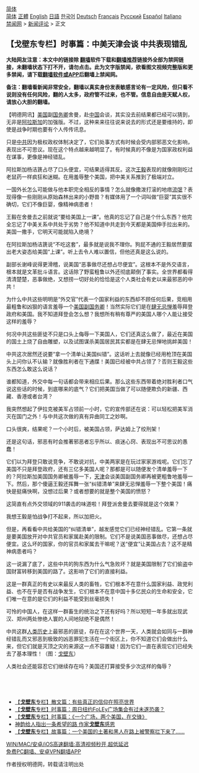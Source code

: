  <!-- 面包屑导航 --> <div class="breadcrumb"><!-- GTranslate: https://gtranslate.io/ -->  <div class="switcher notranslate">  <div class="selected">  <a href="#" onclick="return false;"> 简体</a>  </div>  <div class="option">  <a href="https://www.bannedbook.org" onclick="doGTranslate('zh-CN|zh-CN');jQuery('div.switcher div.selected a').html(jQuery(this).html());return false;" title="简体中文" class="nturl selected"> 简体</a>  <a href="https://www.bannedbook.org/zh-tw/" onclick="doGTranslate('zh-CN|zh-TW');jQuery('div.switcher div.selected a').html(jQuery(this).html());return false;" title="繁體中文" class="nturl"> 正體</a>  <a href="https://www.bannedbook.org/en/" onclick="doGTranslate('zh-CN|en');jQuery('div.switcher div.selected a').html(jQuery(this).html());return false;" title="English" class="nturl"> English</a>  <a href="https://www.bannedbook.org/ja/" onclick="doGTranslate('zh-CN|ja');jQuery('div.switcher div.selected a').html(jQuery(this).html());return false;" title="日本語" class="nturl"> 日語</a>  <a href="https://www.bannedbook.org/ko/" onclick="doGTranslate('zh-CN|ko');jQuery('div.switcher div.selected a').html(jQuery(this).html());return false;" title="한국어" class="nturl"> 한국어</a>  <a href="https://www.bannedbook.org/de/" onclick="doGTranslate('zh-CN|de');jQuery('div.switcher div.selected a').html(jQuery(this).html());return false;" title="Deutsch" class="nturl"> Deutsch</a>  <a href="https://www.bannedbook.org/fr/" onclick="doGTranslate('zh-CN|fr');jQuery('div.switcher div.selected a').html(jQuery(this).html());return false;" title="Français" class="nturl"> Français</a>  <a href="https://www.bannedbook.org/ru/" onclick="doGTranslate('zh-CN|ru');jQuery('div.switcher div.selected a').html(jQuery(this).html());return false;" title="Русский" class="nturl"> Русский</a>  <a href="https://www.bannedbook.org/es/" onclick="doGTranslate('zh-CN|es');jQuery('div.switcher div.selected a').html(jQuery(this).html());return false;" title="Español" class="nturl"> Español</a>  <a href="https://www.bannedbook.org/it/" onclick="doGTranslate('zh-CN|it');jQuery('div.switcher div.selected a').html(jQuery(this).html());return false;" title="Italiano" class="nturl"> Italiano</a>  </div>  </div>      <div class='breadcrumb-sub'><!-- Breadcrumb NavXT 6.3.0 --> <a href="https://www.bannedbook.org/" class="home">禁闻网</a> &gt; <a href="https://www.bannedbook.org/bnews/comments/" class="category">新闻评论</a> &gt; 正文</div></div><h2>【戈壁东专栏】时事篇：中美天津会谈 中共表现错乱</h2> <p class="notice"><b>大陆网友注意：本文中的链接除 <a href="https://github.com/bannedbook/fanqiang" >翻墙</a>软件下载和<a href="https://github.com/killgcd/justmysocks/blob/master/README.md">翻墙推荐</a>链接外全部为禁网链接，未翻墙状态下打不开，请勿点击。此为文字版禁闻，欲看图文视频完整版和更多禁闻，请下载<a href="https://github.com/bannedbook/fanqiang">翻墙软件或APP</a>后翻墙上禁闻网。</p><p>备注：翻墙看新闻非常安全，翻墙以真实身份发表敏感言论有一定风险，但只看不说则没有任何风险，翻的人太多，政府管不过来，也不管。信息自由是天赋人权，请放心大胆的翻墙。</b></p>  <div class="entry"> <p>              <a href="https://i1.wp.com/upload-images-bucket-v64rleca837do.s3.eu-west-1.amazonaws.com/wp-content/uploads/2021/07/31055058/217074545_1146770532457924_339763277581066066_n.jpg?fit=1080%2C1080&#038;ssl=1" data-caption=""></a>                            </p> <p>【明德网讯】<a href="https://www.bannedbook.org/bnews/tag/%e7%be%8e%e5%9b%bd/" class="st_tag internal_tag" rel="tag" title="标签 美国 下的日志">美国</a>副<a href="https://www.bannedbook.org/bnews/tag/%e5%9b%bd%e5%8a%a1%e5%8d%bf/" class="st_tag internal_tag" rel="tag" title="标签 国务卿 下的日志">国务卿</a>舍曼，赴<span class='wp_keywordlink_affiliate'><a href="https://www.bannedbook.org/" title="中国" target="_blank">中国</a></span>会谈，其实没去前结果都已经可以猜到，无非是<a href="https://www.bannedbook.org/bnews/tag/%e9%98%bf%e6%8b%89%e6%96%af%e5%8a%a0/" class="st_tag internal_tag" rel="tag" title="标签 阿拉斯加 下的日志">阿拉斯加</a>的加强版。不过，这种来来往往说来说去的形式还是要维持的，即使是战争时期也要有个人传传讯息。</p> <p dir="auto">只是<a href="https://www.bannedbook.org/bnews/tag/%e4%b8%ad%e5%85%b1/" class="st_tag internal_tag" rel="tag" title="标签 中共 下的日志">中共</a>因为极权政权体制决定了，它们处事方式有时候会受内部邪恶文化影响，表现出不可思议。现在这个特点越来越明显了。有时候真的不像是为国家政权利益在谋事，更像是神经错乱。</p> <p dir="auto">阿拉斯加杨洁篪占尽了口头便宜，可结果适得其反。这次<a href="https://www.bannedbook.org/bnews/tag/%e7%8e%8b%e6%af%85/" class="st_tag internal_tag" rel="tag" title="标签 王毅 下的日志">王毅</a>表现的就像刚刚吃过老鼠药一样疯狂和迷糊。在用羞辱整个美国，把中美关系推到了极端对立。</p> <p dir="auto">一国外长怎么可能做与他本职完全相反的事情？怎么就像撒泼打滚的地痞<span class='wp_keywordlink'><a href="https://www.bannedbook.org/forum11/topic282.html" title="禁片：评中国共产党的流氓本性" target="_blank">流氓</a></span>？表现得像一些刚刚从原始森林出来的小野兽？有媒体用了一个词叫做“巨婴”其实很不确切，它们不像巨婴，像精神病患者！</p> <p dir="auto">王毅在舍曼去之前就说“要给美国上一课”。他真的忘记了自己是个什么东西？他完全忘记了中美关系中共处于劣势？他不知道中共走到今天都是美国伸手拉出来的。美国一撒手，它明天可能就陷入绝境？</p> <p dir="auto">在阿拉斯加杨洁篪说“不吃这套”，最多就是说我不理你。狗屁不通的王毅居然要摆出老大姿态给美国“上课”。听上去令人难以置信，但他还真是这么说的。</p> <p dir="auto">副部长谢峰说得更滑稽，说美国“恶事做尽还想占尽便宜”。这根本不是外交语言，根本就是文革批斗语言。这话除了野蛮粗鲁以外还彻底颠倒了事实。全世界都看得清清楚楚，恶事做绝，又想捞一切好处的恰恰是这个人类社会有史以来最邪恶的中共！</p>  <p dir="auto">为什么中共这些明明是“外交官”代表一个国家利益的东西却不顾任何后果，竞相用最粗鲁和凶狠的语言羞辱一个<a href="https://www.bannedbook.org/bnews/tag/%e7%be%8e%e5%9b%bd%e5%89%af%e5%9b%bd%e5%8a%a1%e5%8d%bf/" class="st_tag internal_tag" rel="tag" title="标签 美国副国务卿 下的日志">美国副国务卿</a>！当然实际它们是在<a href="https://www.bannedbook.org/bnews/tag/%E8%82%86%E6%97%A0%E5%BF%8C%E6%83%AE/" class="st_tag internal_tag" rel="tag" title="标签 肆无忌惮 下的日志">肆无忌惮</a>羞辱拜登政府和美国。我不知道拜登会怎么想？我想所有稍有尊严的美国人哪个人能让接受这样的羞辱？</p> <p dir="auto">何况中共这些匪徒不只是口头上侮辱一下美国人，它们还真这么做了，最近在美国的国土上烧了自由雕塑，以及试图谋杀美国居民其实都是在肆无忌惮地挑衅美国！</p> <p dir="auto">中共这次居然还说要“拿一个清单让美国纠错”。这话听上去就像已经用枪顶在美国头上问你认不认输？就像胜利者在下通牒！美国已经被中共占领了？否则王毅这些东西怎么敢这么说话？</p> <p dir="auto">谁都知道，外交中每一句话都会带来相应后果。那么这些东西带着绝对胜利者口气说这些话的时候，到底哪来的底气？它们把美国当做了可以随便欺负的新疆、西藏、香港或者台湾？</p> <p dir="auto">我突然想起了伊拉克被美军占领前一小时，它的宣传部还在说：可以轻松把美军消灭在国门之外！与中共这次做的真有异曲同工之妙啊。</p> <p dir="auto">口头很爽，结果呢？一个小时后，被美国占领，萨达姆上了绞刑架！</p> <p dir="auto">还是这句话，邪恶有时会推著邪恶者忘乎所以、痰迷心窍、表现出不可思议的愚蠢！</p> <p dir="auto">它们以为拜登只敢说竞争，不敢说对抗，中美两家是在玩过家家游戏呢。它们忘了美国不只是拜登政府，还有三亿多美国人呢？那都是可以随便发个清单羞辱一下的？阿拉斯加美国国务卿被羞辱一下，<a href="https://www.bannedbook.org/bnews/tag/%e5%a4%a9%e6%b4%a5/" class="st_tag internal_tag" rel="tag" title="标签 天津 下的日志">天津</a>会谈美国副国务卿再被更粗鲁地羞辱一下。然后，那个傻逼王毅还挥舞一张“纠错清单”来肆无忌惮羞辱一下整个美国！痛快是挺痛快啊，没想过后果？或者想要的就是整个美国的愤怒？</p>  <p dir="auto">这简直有点外交领域的911袭击的味道啦！拜登派舍曼去要得就是这个效果？</p> <p dir="auto">我想王毅是怕战争打不起来，所以加把火。</p> <p dir="auto">但是，再看看中共给美国的“纠错清单”，越发感觉它们已经神经错乱。它第一条就是要美国放开对中共官员和家属赴美的限制。它们不是说美国恶事做尽，还想占尽便宜。这么坏的国家，你的官员和家属去干嘛呢？送“便宜”让美国占去？这不是精神病患者吗？</p> <p dir="auto">这一说漏了底了，这些中共的狗东西为什么气急败坏？就是美国限制了它们偷盗中国财富转移到美国的路了。这影响了它们的直接利益。</p> <p dir="auto">这是一群真正的有史以来最反人类的畜牲，它们根本不在意什么国家利益、政党利益、也不在乎是否有战争发生，它们根本不在意中国十多亿民众的生命和安全，它们唯一在意的是它们的利益不能受到丝毫损失！</p> <p dir="auto">可怜的中国人，在这样一群畜生的统治之下还有好吗？所以短短一年多就出现武汉、郑州两处惨绝人寰的人间地狱绝不是偶然！</p> <p dir="auto">中共这群<span class='wp_keywordlink'><a href="https://www.bannedbook.org/forum3/topic1750.html" title="考古学禁区-被掩藏的人类历史" target="_blank">人类历史</a></span>上最邪恶的匪徒，存在在这个世界一天，人类就会如同与一群神经错乱而又邪恶到极致的凶恶罪犯生活在一个街区上，你不知道它们会做出什么来，但它们就是灭顶之灾的来源这一点不容置疑！因为它们一直在表现它们已经失去了基本理性！（图：<a href="https://www.bannedbook.org/bnews/tag/%E6%88%88%E5%A3%81%E4%B8%9C/" class="st_tag internal_tag" rel="tag" title="标签 戈壁东 下的日志">戈壁东</a>）</p> <p></p>  <p></p> <p></p> <p></p> <p></p> <p dir="auto">人类社会还能容忍它们继续存在吗？美国还打算接受多少次这样的侮辱？</p> <p>&nbsp;</p> <p>&nbsp;</p> <ul class='op-related-articles' title='相关阅读'> <li><a href='https://www.bannedbook.org/bnews/comments/20210731/1597626.html' target='_blank'>【<b>戈壁东</b>专栏】散文篇：有些真正的信仰在照亮世界</a></li> <li><a href='https://www.bannedbook.org/bnews/comments/20210731/1597625.html' target='_blank'>【<b>戈壁东</b>专栏】时事篇：周日纽约FoLEy广场集会有过未遂恐袭？</a></li> <li><a href='https://www.bannedbook.org/bnews/comments/20210727/1594743.html' target='_blank'>【<b>戈壁东</b>专栏】时事篇：《一个广场，两个美国，在交锋》</a></li> <li><a href='https://www.bannedbook.org/bnews/comments/20210727/1594711.html' target='_blank'>神韵给人指出一条希望的路 作家<b>戈壁东</b>感恩</a></li> <li><a href='https://www.bannedbook.org/bnews/comments/20210725/1593927.html' target='_blank'>【<b>戈壁东</b>专栏】故事篇：一个美国的土著和黑人在路上被警察拦下来了……</a></li> </ul> <p class="texttj"> <a href="https://github.com/bannedbook/fanqiang/wiki/V2ray%E6%9C%BA%E5%9C%BA" target="_blank">WIN/MAC/安卓/iOS高速翻墙:高清视频秒开,超低延迟</a><br/> <a href="https://github.com/bannedbook/fanqiang/wiki/%E7%A6%81%E9%97%BB%E7%BD%91%E5%AE%89%E5%8D%93%E7%BF%BB%E5%A2%99%E6%96%B0%E9%97%BBAPP" target="_blank">免费PC翻墙、安卓VPN翻墙APP</a></p> <p>作者授权明德网，转载请注明出处</p><a name='sharetosocial'></a>  <div style="margin-bottom:5px;padding-bottom:5px;clear:both"> <div id="archive-pix-1" class="banner-ads"> <!-- AuctionX Display platform tag START --> <div id="26318x728x90x621x_ADSLOT2" clicktrack="%%CLICK_URL_ESC%%"></div> <!-- AuctionX Display platform tag END --> </div> <div id="archive-pix-2" class="banner-ads"> <!-- AuctionX Display platform tag START --> <div id="26315x300x250x621x_ADSLOT2" clicktrack="%%CLICK_URL_ESC%%"></div> <!-- AuctionX Display platform tag END --> </div> </div>  <div id="archive-pix-1" class="banner-ads"> <!-- AuctionX Display platform tag START --> <div id="26318x728x90x621x_ADSLOT3" clicktrack="%%CLICK_URL_ESC%%"></div> <!-- AuctionX Display platform tag END --> </div> </div><!--END ENTRY--> 
